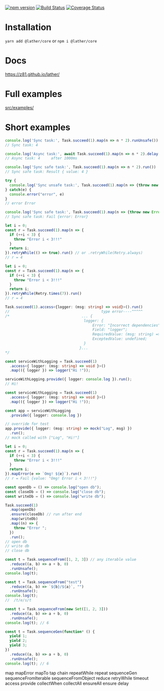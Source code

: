 [![npm version](https://badge.fury.io/js/@lather%2Fcore.svg)](https://badge.fury.io/js/@lather/core)
[![Build Status](https://travis-ci.org/z81/lather.svg?branch=master)](https://app.travis-ci.com/github/z81/lather)
[![Coverage Status](https://coveralls.io/repos/github/z81/lather/badge.svg?branch=master)](https://coveralls.io/github/z81/lather?branch=master)
# Installation
`yarn add @lather/core` or `npm i @lather/core`
# Docs
https://z81.github.io/lather/
# Full examples
[src/examples/](https://github.com/z81/lather/tree/master/src/examples)
# Short examples
```ts
console.log('Sync task:', Task.succeed(1).map(n => n * 2).runUnsafe())
// Sync task: 4
```

```ts
console.log('Async task:', await Task.succeed(1).map(n => n * 2).delay(1000).runUnsafe())
// Async task: 4     after 1000ms
```

```ts
console.log('Sync safe task:', Task.succeed(1).map(n => n * 2).run())
// Sync safe task: Result { value: 4 }
```

```ts
try {
  console.log('Sync unsafe task:', Task.succeed(1).map(n => {throw new Error()}).runUnsafe())
} catch(e) {
  console.error("error", e)
}
// error Error
```
```ts
console.log('Sync safe task:', Task.succeed(1).map(n => {throw new Error()}).run()))
// Sync safe task: Fail {error: Error}
```


```ts
let i = 0;
const r = Task.succeed(1).map(n => {
  if (++i < 3) {
    throw "Error i < 3!!!"
  }
  return i;
}).retryWhile(() => true).run() // or .retryWhile(Retry.always)
// r = 4
```

```ts
let i = 0;
const r = Task.succeed(1).map(n => {
  if (++i < 3) {
    throw "Error i < 3!!!"
  }
  return i;
}).retryWhile(Retry.times(7)).run()
// r = 4
```

```ts
Task.succeed(1).access<{logger: (msg: string) => void}>().run()
//                                          type error----^^^^^
/*                                 ... {
                                    logger: {
                                        Error: "Incorrect dependencies";
                                        Field: "logger";
                                        RequiredValue: (msg: string) => void;
                                        ExceptedValue: undefined;
                                    }
                                  }...
*/
```

```ts
const serviceWithLogging = Task.succeed(1)
  .access<{ logger: (msg: string) => void }>()
  .map(({ logger }) => logger("Hi !"));

serviceWithLogging.provide({ logger: console.log }).run();
// Hi!
```

```ts
const serviceWithLogging = Task.succeed(1)
  .access<{ logger: (msg: string) => void }>()
  .map(({ logger }) => logger("Hi !"));

const app = serviceWithLogging
  .provide({ logger: console.log })

// override for test
app.provide({ logger: (msg: string) => mock("Log", msg) })
  .run();
// mock called with ["Log", "Hi!"]
```


```ts
let i = 0;
const r = Task.succeed(1).map(n => {
  if (++i < 3) {
    throw "Error i < 3!!!"
  }
  return i;
}).mapError(e => `Omg! ${e}`).run()
// r = Fail {value: "Omg! Error i < 3!!!"}
```

```ts
const openDb = () => console.log("open db");
const closeDb = () => console.log("close db");
const writeDb = () => console.log("write db");

Task.succeed(1)
  .map(openDb)
  .ensure(closeDb) // run after end
  .map(writeDb)
  .map((n) => {
    throw "Error ";
  })
  .run();
// open db
// write db
// close db
```
```ts
const t = Task.sequenceFrom([1, 2, 3]) // any iterable value
  .reduce((a, b) => a + b, 0)
  .runUnsafe();
console.log(t);
```

```ts
const t = Task.sequenceFrom("test")
  .reduce((a, b) => `${b}/${a}`, "")
  .runUnsafe();
console.log(t);
//  /t/e/s/t
```
```ts
const t = Task.sequenceFrom(new Set([1, 2, 3]))
  .reduce((a, b) => a + b, 0)
  .runUnsafe();
console.log(t); // 6
```
```ts
const t = Task.sequenceGen(function* () {
  yield 1;
  yield 2;
  yield 3;
})
  .reduce((a, b) => a + b, 0)
  .runUnsafe();
console.log(t); // 6
```

map
mapError
mapTo
tap
chain
repeatWhile
repeat
sequenceGen
sequenceFromIterable
sequenceFromObject
reduce
retryWhile
timeout
access
provide
collectWhen
collectAll
ensureAll
ensure
delay